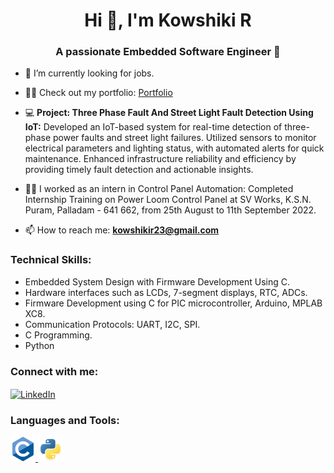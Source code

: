 <h1 align="center">Hi 👋, I'm Kowshiki R</h1>
<h3 align="center">A passionate Embedded Software Engineer 🚀</h3>

- 🌱 I’m currently looking for jobs.

- 👨‍💻 Check out my portfolio: [Portfolio](https://kowshiki-r.github.io/portfolio/)

- 💻 **Project: Three Phase Fault And Street Light Fault Detection Using IoT:**
  Developed an IoT-based system for real-time detection of three-phase power faults and street light failures.
  Utilized sensors to monitor electrical parameters and lighting status, with automated alerts for quick maintenance.
  Enhanced infrastructure reliability and efficiency by providing timely fault detection and actionable insights.

- 👨‍💻 I worked as an intern in Control Panel Automation:
  Completed Internship Training on Power Loom Control Panel at SV Works, K.S.N. Puram, Palladam - 641 662, from 25th August to 11th September 2022.

- 📫 How to reach me: **kowshikir23@gmail.com**

<h3 align="left">Technical Skills:</h3>
<ul>
  <li>Embedded System Design with Firmware Development Using C.</li>
  <li>Hardware interfaces such as LCDs, 7-segment displays, RTC, ADCs.</li>
  <li>Firmware Development using C for PIC microcontroller, Arduino, MPLAB XC8.</li>
  <li>Communication Protocols: UART, I2C, SPI.</li>
  <li>C Programming.</li>
  <li>Python</li>
</ul>

<h3 align="left">Connect with me:</h3>
<p align="left">
  <a href="https://www.linkedin.com/in/kowshiki-r-55a10b227" target="blank"><img align="center" src="https://raw.githubusercontent.com/rahuldkjain/github-profile-readme-generator/master/src/images/icons/Social/linked-in-alt.svg" alt="LinkedIn" height="30" width="40" /></a>
</p>

<h3 align="left">Languages and Tools:</h3>
<p align="left">
  <a href="https://www.learn-c.org/" target="_blank" rel="noreferrer">
    <img src="https://raw.githubusercontent.com/devicons/devicon/master/icons/c/c-original.svg" alt="C" width="40" height="40" />
  </a>
  <a href="https://www.python.org/" target="_blank" rel="noreferrer">
    <img src="https://raw.githubusercontent.com/devicons/devicon/master/icons/python/python-original.svg" alt="Python" width="40" height="40" />
  </a>
</p>
